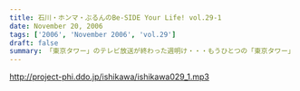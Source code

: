 ```yaml
---
title: 石川・ホンマ・ぶるんのBe-SIDE Your Life! vol.29-1
date: November 20, 2006
tags: ['2006', 'November 2006', 'vol.29']
draft: false
summary: 「東京タワー」のテレビ放送が終わった週明け・・・もうひとつの「東京タワー」がビーサイの周りでも起こっていた・・・望郷、孝行、をキーワードとした涙なしには語れないストーリーがホンマの口から解き放たれる。ホンマさんのマイクオンでこれだけしゃべくる回は珍しいかもしれません。激レア必至！？大好評か！？NAMAE
---
```


http://project-phi.ddo.jp/ishikawa/ishikawa029_1.mp3
